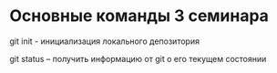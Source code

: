 # Основные команды 3 семинара

 git init - инициализация локального депозитория

 git status – получить информацию от git о его текущем состоянии
